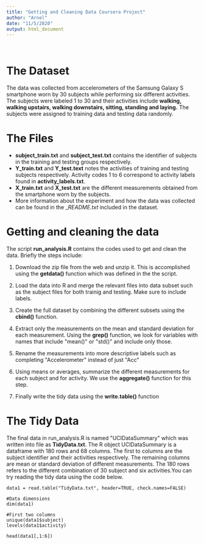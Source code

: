 ```yaml
---
title: "Getting and Cleaning Data Coursera Project"
author: "Arnel"
date: "11/5/2020"
output: html_document
---
```

&nbsp;
&nbsp;

# The Dataset
The data was collected from accelerometers of the Samsung Galaxy S smartphone worn by 30 subjects while performing six different activities. The subjects were labeled 1 to 30 and their activities include __walking, walking upstairs, walking downstairs, sitting, standing and laying.__ The subjects were assigned to training data and testing data randomly.
&nbsp;

# The Files
* __subject_train.txt__ and __subject_test.txt__ contains the identifier of subjects in the training and testing groups respectively.
* __Y_train.txt__ and __Y_test.text__ notes the activities of training and testing subjects respectively. Activity codes 1 to 6 correspond to activity labels found in __activity_labels.txt__.  
* __X_train.txt__ and __X_test.txt__ are the different measurements obtained from the smartphone worn by the subjects.
* More information about the experiment and how the data was collected can be found in the __README.txt_ included in the dataset.

# Getting and cleaning the data
The script __run_analysis.R__ contains the codes used to get and clean the data. Briefly the steps include:

1. Download the zip file from the web and unzip it. This is accomplished using the __getdata()__ function which was defined in the the script.

2. Load the data into R and merge the relevant files into data subset such as the subject files for both trainig and testing. Make sure to include labels.

3. Create the full dataset by combining the different subsets using the __cbind()__ function. 

4. Extract only the measurements on the mean and standard deviation for each measurement. Using the __grep()__ function, we look for variables with names that include "mean()" or "std()" and include only those.

5. Rename the measurements into more descriptive labels such as completing "Accelerometer" instead of just "Acc"

6. Using means or averages, summarize the different measurements for each subject and for activity. We use the __aggregate()__ function for this step.  

7. Finally write the tidy data using the __write.table()__ function
&nbsp;

# The Tidy Data
The final data in run_analysis.R is named "UCIDataSummary" which was written into file as __TidyData.txt__. The R object UCIDataSummary is a dataframe with 180 rows and 68 columns. The first to columns are the subject identifier and their activities respectively. The remaining columns are mean or standard deviation of different measurements. The 180 rows refers to the different combination of 30 subject and six activities.You can try reading the tidy data using the code  below.

```
data1 = read.table("TidyData.txt", header=TRUE, check.names=FALSE)

#Data dimensions
dim(data1)

#First two columns
unique(data1$subject)
levels(data1$activity)

head(data1[,1:6])

```









